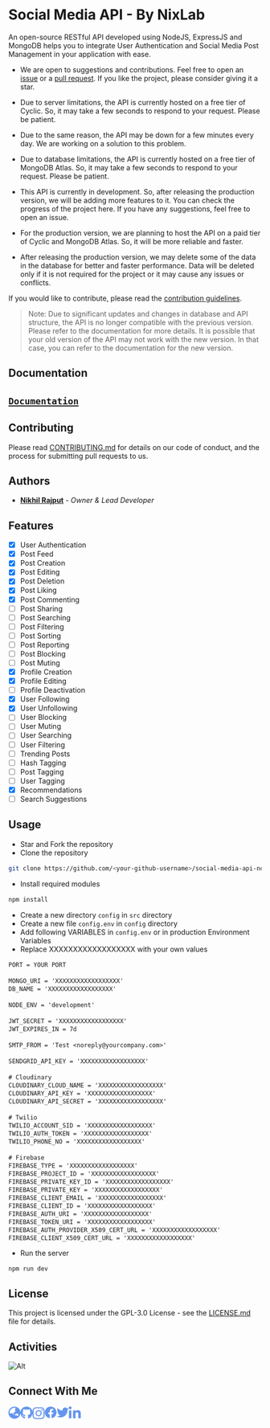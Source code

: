 # Social Media API - By NixLab

An open-source RESTful API developed using NodeJS, ExpressJS and MongoDB helps you to integrate User Authentication and Social Media Post Management in your application with ease.

* We are open to suggestions and contributions. Feel free to open an [issue](https://github.com/nixrajput/social-media-api-nodejs/issues) or a [pull request](https://github.com/nixrajput/social-media-api-nodejs/pulls). If you like the project, please consider giving it a star.

* Due to server limitations, the API is currently hosted on a free tier of Cyclic. So, it may take a few seconds to respond to your request. Please be patient.

* Due to the same reason, the API may be down for a few minutes every day. We are working on a solution to this problem.

* Due to database limitations, the API is currently hosted on a free tier of MongoDB Atlas. So, it may take a few seconds to respond to your request. Please be patient.

* This API is currently in development. So, after releasing the production version, we will be adding more features to it. You can check the progress of the project here. If you have any suggestions, feel free to open an issue.

* For the production version, we are planning to host the API on a paid tier of Cyclic and MongoDB Atlas. So, it will be more reliable and faster.

* After releasing the production version, we may delete some of the data in the database for better and faster performance. Data will be deleted only if it is not required for the project or it may cause any issues or conflicts.

If you would like to contribute, please read the [contribution guidelines](CONTRIBUTING.md).

>Note: Due to significant updates and changes in database and API structure, the API is no longer compatible with the previous version. Please refer to the documentation for more details.
> It is possible that your old version of the API may not work with the new version. In that case, you can refer to the documentation for the new version.

## Documentation

[`Documentation`](https://app.swaggerhub.com/apis-docs/nixrajput-apis/social-media-api/1.0.0)
----------------

## Contributing

Please read [CONTRIBUTING.md](CONTRIBUTING.md) for details on our code of conduct, and the process for submitting pull requests to us.

## Authors

* **[Nikhil Rajput][portfolio]** - *Owner & Lead Developer*

## Features

* [x] User Authentication
* [x] Post Feed
* [x] Post Creation
* [x] Post Editing
* [x] Post Deletion
* [x] Post Liking
* [x] Post Commenting
* [ ] Post Sharing
* [ ] Post Searching
* [ ] Post Filtering
* [ ] Post Sorting
* [ ] Post Reporting
* [ ] Post Blocking
* [ ] Post Muting
* [x] Profile Creation
* [x] Profile Editing
* [ ] Profile Deactivation
* [x] User Following
* [x] User Unfollowing
* [ ] User Blocking
* [ ] User Muting
* [ ] User Searching
* [ ] User Filtering
* [ ] Trending Posts
* [ ] Hash Tagging
* [ ] Post Tagging
* [ ] User Tagging
* [x] Recommendations
* [ ] Search Suggestions

## Usage

* Star and Fork the repository
* Clone the repository

```bash
git clone https://github.com/<your-github-username>/social-media-api-nodejs.git
```

* Install required modules
  
```bash
npm install
```

* Create a new directory `config` in `src` directory
* Create a new file `config.env` in `config` directory
* Add following VARIABLES in `config.env` or in production Environment Variables
* Replace XXXXXXXXXXXXXXXXXX with your own values
  
```env
PORT = YOUR PORT

MONGO_URI = 'XXXXXXXXXXXXXXXXXX'
DB_NAME = 'XXXXXXXXXXXXXXXXXX'

NODE_ENV = 'development'

JWT_SECRET = 'XXXXXXXXXXXXXXXXXX'
JWT_EXPIRES_IN = 7d

SMTP_FROM = 'Test <noreply@yourcompany.com>'

SENDGRID_API_KEY = 'XXXXXXXXXXXXXXXXXX'

# Cloudinary
CLOUDINARY_CLOUD_NAME = 'XXXXXXXXXXXXXXXXXX'
CLOUDINARY_API_KEY = 'XXXXXXXXXXXXXXXXXX'
CLOUDINARY_API_SECRET = 'XXXXXXXXXXXXXXXXXX'

# Twilio
TWILIO_ACCOUNT_SID = 'XXXXXXXXXXXXXXXXXX'
TWILIO_AUTH_TOKEN = 'XXXXXXXXXXXXXXXXXX'
TWILIO_PHONE_NO = 'XXXXXXXXXXXXXXXXXX'

# Firebase
FIREBASE_TYPE = 'XXXXXXXXXXXXXXXXXX'
FIREBASE_PROJECT_ID = 'XXXXXXXXXXXXXXXXXX'
FIREBASE_PRIVATE_KEY_ID = 'XXXXXXXXXXXXXXXXXX'
FIREBASE_PRIVATE_KEY = 'XXXXXXXXXXXXXXXXXX'
FIREBASE_CLIENT_EMAIL = 'XXXXXXXXXXXXXXXXXX'
FIREBASE_CLIENT_ID = 'XXXXXXXXXXXXXXXXXX'
FIREBASE_AUTH_URI = 'XXXXXXXXXXXXXXXXXX'
FIREBASE_TOKEN_URI = 'XXXXXXXXXXXXXXXXXX'
FIREBASE_AUTH_PROVIDER_X509_CERT_URL = 'XXXXXXXXXXXXXXXXXX'
FIREBASE_CLIENT_X509_CERT_URL = 'XXXXXXXXXXXXXXXXXX'
```

* Run the server

```bash
npm run dev
```

## License

This project is licensed under the GPL-3.0 License - see the
[LICENSE.md](LICENSE.md) file for details.

## Activities

![Alt](https://repobeats.axiom.co/api/embed/c3dfb333461ededdd3671da9162a49bea38a9126.svg "Repobeats analytics image")

## Connect With Me

[<img align="left" alt="nixrajput | Website" width="24px" src="https://raw.githubusercontent.com/nixrajput/nixlab-files/master/images/icons/globe-icon.svg" />][website]

[<img align="left" alt="nixrajput | GitHub" width="24px" src="https://raw.githubusercontent.com/nixrajput/nixlab-files/master/images/icons/github-brands.svg" />][github]

[<img align="left" alt="nixrajput | Instagram" width="24px" src="https://raw.githubusercontent.com/nixrajput/nixlab-files/master/images/icons/instagram-brands.svg" />][instagram]

[<img align="left" alt="nixrajput | Facebook" width="24px" src="https://raw.githubusercontent.com/nixrajput/nixlab-files/master/images/icons/facebook-brands.svg" />][facebook]

[<img align="left" alt="nixrajput | Twitter" width="24px" src="https://raw.githubusercontent.com/nixrajput/nixlab-files/master/images/icons/twitter-brands.svg" />][twitter]

[<img align="left" alt="nixrajput | LinkedIn" width="24px" src="https://raw.githubusercontent.com/nixrajput/nixlab-files/master/images/icons/linkedin-in-brands.svg" />][linkedin]

[github]: https://github.com/nixrajput
[website]: https://nixlab.co.in
[facebook]: https://facebook.com/nixrajput07
[twitter]: https://twitter.com/nixrajput07
[instagram]: https://instagram.com/nixrajput
[linkedin]: https://linkedin.com/in/nixrajput
[portfolio]: https://nixrajput.nixlab.co.in
